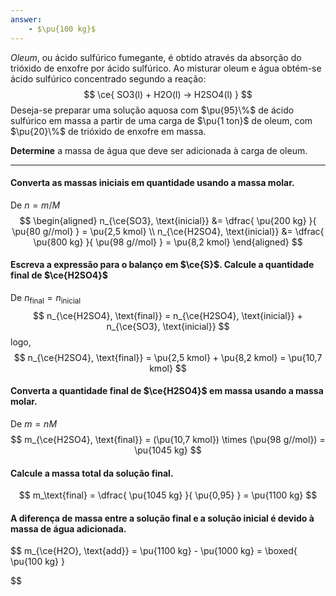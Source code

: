 ```yaml
---
answer:
    - $\pu{100 kg}$
---
```


*Oleum*, ou ácido sulfúrico fumegante, é obtido através da absorção do trióxido de enxofre por ácido sulfúrico. Ao misturar oleum e água obtém-se ácido sulfúrico concentrado segundo a reação:
$$
    \ce{ SO3(l) + H2O(l) -> H2SO4(l) }
$$
Deseja-se preparar uma solução aquosa com $\pu{95}\%$ de ácido sulfúrico em massa a partir de uma carga de $\pu{1 ton}$ de oleum, com $\pu{20}\%$ de trióxido de enxofre em massa.

**Determine** a massa de água que deve ser adicionada à carga de oleum.

---

#### Converta as massas iniciais em quantidade usando a massa molar.

De $n = m/M$
$$
\begin{aligned}
    n_{\ce{SO3}, \text{inicial}}
        &= \dfrac{ \pu{200 kg} }{ \pu{80 g//mol} } = \pu{2,5 kmol} \\
    n_{\ce{H2SO4}, \text{inicial}}
        &= \dfrac{ \pu{800 kg} }{ \pu{98 g//mol} } = \pu{8,2 kmol}
\end{aligned}
$$

#### Escreva a expressão para o balanço em $\ce{S}$. Calcule a quantidade final de $\ce{H2SO4}$

De $n_\text{final} = n_\text{inicial}$
$$
    n_{\ce{H2SO4}, \text{final}}
        = n_{\ce{H2SO4}, \text{inicial}} 
        + n_{\ce{SO3}, \text{inicial}}  
$$
logo,
$$
    n_{\ce{H2SO4}, \text{final}} 
        = \pu{2,5 kmol} + \pu{8,2 kmol}
        = \pu{10,7 kmol}
$$

#### Converta a quantidade final de $\ce{H2SO4}$ em massa usando a massa molar.

De $m = nM$
$$
    m_{\ce{H2SO4}, \text{final}}
        = (\pu{10,7 kmol}) \times (\pu{98 g//mol})
        = \pu{1045 kg}
$$

#### Calcule a massa total da solução final.

$$
    m_\text{final} 
        = \dfrac{ \pu{1045 kg} }{ \pu{0,95} } 
        = \pu{1100 kg}
$$

#### A diferença de massa entre a solução final e a solução inicial é devido à massa de água adicionada.

$$
    m_{\ce{H2O}, \text{add}} 
        = \pu{1100 kg} - \pu{1000 kg} 
        = \boxed{ \pu{100 kg} }

$$
